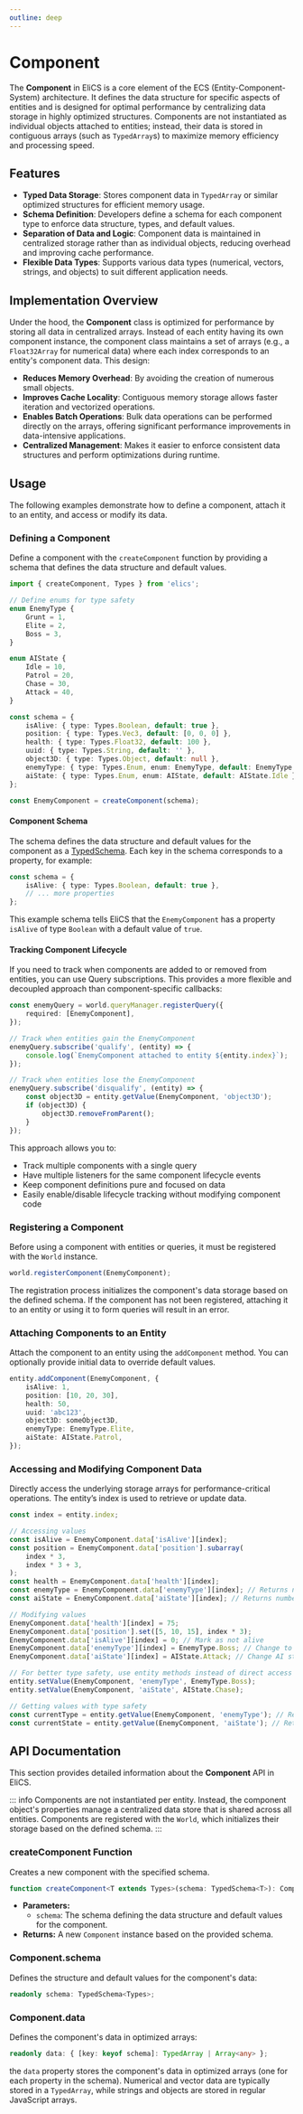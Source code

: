 ```yaml
---
outline: deep
---
```


# Component

The **Component** in EliCS is a core element of the ECS (Entity-Component-System) architecture. It defines the data structure for specific aspects of entities and is designed for optimal performance by centralizing data storage in highly optimized structures. Components are not instantiated as individual objects attached to entities; instead, their data is stored in contiguous arrays (such as `TypedArray`s) to maximize memory efficiency and processing speed.

## Features

- **Typed Data Storage**: Stores component data in `TypedArray` or similar optimized structures for efficient memory usage.
- **Schema Definition**: Developers define a schema for each component type to enforce data structure, types, and default values.
- **Separation of Data and Logic**: Component data is maintained in centralized storage rather than as individual objects, reducing overhead and improving cache performance.
- **Flexible Data Types**: Supports various data types (numerical, vectors, strings, and objects) to suit different application needs.

## Implementation Overview

Under the hood, the **Component** class is optimized for performance by storing all data in centralized arrays. Instead of each entity having its own component instance, the component class maintains a set of arrays (e.g., a `Float32Array` for numerical data) where each index corresponds to an entity's component data. This design:

- **Reduces Memory Overhead**: By avoiding the creation of numerous small objects.
- **Improves Cache Locality**: Contiguous memory storage allows faster iteration and vectorized operations.
- **Enables Batch Operations**: Bulk data operations can be performed directly on the arrays, offering significant performance improvements in data-intensive applications.
- **Centralized Management**: Makes it easier to enforce consistent data structures and perform optimizations during runtime.

## Usage

The following examples demonstrate how to define a component, attach it to an entity, and access or modify its data.

### Defining a Component

Define a component with the `createComponent` function by providing a schema that defines the data structure and default values.

```ts
import { createComponent, Types } from 'elics';

// Define enums for type safety
enum EnemyType {
	Grunt = 1,
	Elite = 2,
	Boss = 3,
}

enum AIState {
	Idle = 10,
	Patrol = 20,
	Chase = 30,
	Attack = 40,
}

const schema = {
	isAlive: { type: Types.Boolean, default: true },
	position: { type: Types.Vec3, default: [0, 0, 0] },
	health: { type: Types.Float32, default: 100 },
	uuid: { type: Types.String, default: '' },
	object3D: { type: Types.Object, default: null },
	enemyType: { type: Types.Enum, enum: EnemyType, default: EnemyType.Grunt },
	aiState: { type: Types.Enum, enum: AIState, default: AIState.Idle },
};

const EnemyComponent = createComponent(schema);
```

#### Component Schema

The schema defines the data structure and default values for the component as a [TypedSchema](./types.md#typedschema-interface). Each key in the schema corresponds to a property, for example:

```ts
const schema = {
	isAlive: { type: Types.Boolean, default: true },
	// ... more properties
};
```

This example schema tells EliCS that the `EnemyComponent` has a property `isAlive` of type `Boolean` with a default value of `true`.

#### Tracking Component Lifecycle

If you need to track when components are added to or removed from entities, you can use Query subscriptions. This provides a more flexible and decoupled approach than component-specific callbacks:

```ts
const enemyQuery = world.queryManager.registerQuery({
	required: [EnemyComponent],
});

// Track when entities gain the EnemyComponent
enemyQuery.subscribe('qualify', (entity) => {
	console.log(`EnemyComponent attached to entity ${entity.index}`);
});

// Track when entities lose the EnemyComponent
enemyQuery.subscribe('disqualify', (entity) => {
	const object3D = entity.getValue(EnemyComponent, 'object3D');
	if (object3D) {
		object3D.removeFromParent();
	}
});
```

This approach allows you to:

- Track multiple components with a single query
- Have multiple listeners for the same component lifecycle events
- Keep component definitions pure and focused on data
- Easily enable/disable lifecycle tracking without modifying component code

### Registering a Component

Before using a component with entities or queries, it must be registered with the `World` instance.

```ts
world.registerComponent(EnemyComponent);
```

The registration process initializes the component's data storage based on the defined schema. If the component has not been registered, attaching it to an entity or using it to form queries will result in an error.

### Attaching Components to an Entity

Attach the component to an entity using the `addComponent` method. You can optionally provide initial data to override default values.

```ts
entity.addComponent(EnemyComponent, {
	isAlive: 1,
	position: [10, 20, 30],
	health: 50,
	uuid: 'abc123',
	object3D: someObject3D,
	enemyType: EnemyType.Elite,
	aiState: AIState.Patrol,
});
```

### Accessing and Modifying Component Data

Directly access the underlying storage arrays for performance-critical operations. The entity’s index is used to retrieve or update data.

```ts
const index = entity.index;

// Accessing values
const isAlive = EnemyComponent.data['isAlive'][index];
const position = EnemyComponent.data['position'].subarray(
	index * 3,
	index * 3 + 3,
);
const health = EnemyComponent.data['health'][index];
const enemyType = EnemyComponent.data['enemyType'][index]; // Returns number (e.g., 2 for Elite)
const aiState = EnemyComponent.data['aiState'][index]; // Returns number (e.g., 20 for Patrol)

// Modifying values
EnemyComponent.data['health'][index] = 75;
EnemyComponent.data['position'].set([5, 10, 15], index * 3);
EnemyComponent.data['isAlive'][index] = 0; // Mark as not alive
EnemyComponent.data['enemyType'][index] = EnemyType.Boss; // Change to boss type
EnemyComponent.data['aiState'][index] = AIState.Attack; // Change AI state

// For better type safety, use entity methods instead of direct access
entity.setValue(EnemyComponent, 'enemyType', EnemyType.Boss);
entity.setValue(EnemyComponent, 'aiState', AIState.Chase);

// Getting values with type safety
const currentType = entity.getValue(EnemyComponent, 'enemyType'); // Returns number
const currentState = entity.getValue(EnemyComponent, 'aiState'); // Returns number
```

## API Documentation

This section provides detailed information about the **Component** API in EliCS.

::: info
Components are not instantiated per entity. Instead, the component object's properties manage a centralized data store that is shared across all entities. Components are registered with the `World`, which initializes their storage based on the defined schema.
:::

### createComponent Function

Creates a new component with the specified schema.

```ts
function createComponent<T extends Types>(schema: TypedSchema<T>): Component<T>;
```

- **Parameters:**
  - `schema`: The schema defining the data structure and default values for the component.
- **Returns:** A new `Component` instance based on the provided schema.

### Component.schema

Defines the structure and default values for the component's data:

```ts
readonly schema: TypedSchema<Types>;
```

### Component.data

Defines the component's data in optimized arrays:

```ts
readonly data: { [key: keyof schema]: TypedArray | Array<any> };
```

the `data` property stores the component's data in optimized arrays (one for each property in the schema). Numerical and vector data are typically stored in a `TypedArray`, while strings and objects are stored in regular JavaScript arrays.
